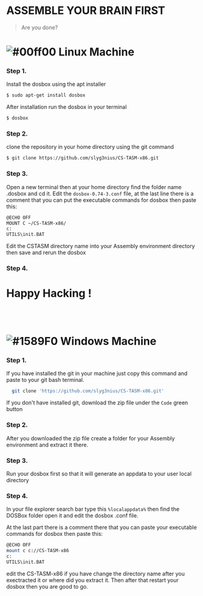 # ASSEMBLE YOUR BRAIN FIRST

> Are you done?

# ![#00ff00](https://via.placeholder.com/15/00ff00/000000?text=+) Linux Machine

### Step 1. 
Install the dosbox using the apt installer
```bash
$ sudo apt-get install dosbox
```
After installation run the dosbox in your terminal
```bash 
$ dosbox
```

### Step 2.
clone the repository in your home directory using the git command 

```bash
$ git clone https://github.com/slyg3nius/CS-TASM-x86.git
```

### Step 3. 
Open a new terminal then at your home directory find the folder name .dosbox and cd it.
Edit the `dosbox-0.74-3.conf` file, at the last line there is a comment that you can put the executable commands for dosbox then paste this:
```bash
@ECHO OFF
MOUNT C ~/CS-TASM-x86/
c:
UTILS\init.BAT
```
Edit the CSTASM directory name into your Assembly environment directory then save and rerun the dosbox

### Step 4.
# Happy Hacking !


<br>
<br>

# ![#1589F0](https://via.placeholder.com/15/1589F0/000000?text=+) Windows Machine

### Step 1.
If you have installed the git in your machine just copy this command and paste to your git bash terminal.
```bash 
  git clone 'https://github.com/slyg3nius/CS-TASM-x86.git'
```

If you don't have installed git, download the zip file under the 
`Code` green button

### Step 2.
After you downloaded the zip file create a folder for your Assembly environment and extract it there.

### Step 3.
Run your dosbox first so that it will generate an appdata to your user local directory

### Step 4.
In your file explorer search bar type this `%localappdata%` then find the DOSBox folder open it and edit the dosbox .conf file. 

At the last part there is a comment
there that you can paste your executable commands for dosbox then paste this: 

```bash
@ECHO OFF
mount c c://CS-TASM-x86
c:
UTILS\init.BAT
```
edit the CS-TASM-x86 if you have change the directory name after you exectracted it or where did you extract it. Then after that restart your dosbox then you are good to go.









